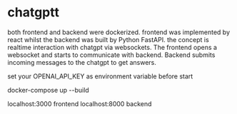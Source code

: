 # chatgptt

both frontend and backend were dockerized. frontend was implemented by react whilst the backend was built by Python FastAPI.
the concept is realtime interaction with chatgpt via websockets. The frontend opens a websocket and starts to communicate with backend. Backend submits incoming messages to the chatgpt to get answers.

set your OPENAI_API_KEY as environment variable before start

docker-compose up --build

localhost:3000 frontend
localhost:8000 backend